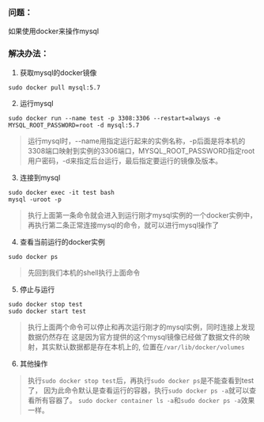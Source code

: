 ### 问题：
如果使用docker来操作mysql
### 解决办法：
1. 获取mysql的docker镜像
```
sudo docker pull mysql:5.7
```
2. 运行mysql
```
sudo docker run --name test -p 3308:3306 --restart=always -e MYSQL_ROOT_PASSWORD=root -d mysql:5.7
```
> 运行mysql时，--name用指定运行起来的实例名称，-p后面是将本机的3308端口映射到实例的3306端口，MYSQL_ROOT_PASSWORD指定root用户密码，-d来指定后台运行，最后指定要运行的镜像及版本。

3. 连接到mysql
```
sudo docker exec -it test bash
mysql -uroot -p
```
> 执行上面第一条命令就会进入到运行刚才mysql实例的一个docker实例中，再执行第二条正常连接mysql的命令，就可以进行mysql操作了

4. 查看当前运行的docker实例
```
sudo docker ps
```
> 先回到我们本机的shell执行上面命令

5. 停止与运行
```
sudo docker stop test
sudo docker start test
```
> 执行上面两个命令可以停止和再次运行刚才的mysql实例，同时连接上发现数据仍然存在
> 这是因为官方提供的这个mysql镜像已经做了数据文件的映射，其实默认数据都是存在本机上的,
> 位置在```/var/lib/docker/volumes```

6. 其他操作
> 执行```sudo docker stop test```后，再执行```sudo docker ps```是不能查看到test了，
> 因为此命令默认是查看运行的容器，执行```sudo docker ps -a```就可以查看所有容器了。
> ```sudo docker container ls -a```和```sudo docker ps -a```效果一样。


